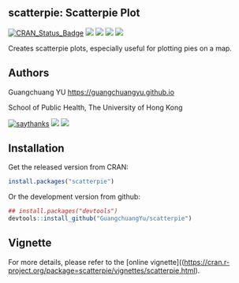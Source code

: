 <!-- README.md is generated from README.Rmd. Please edit that file -->
scatterpie: Scatterpie Plot
---------------------------

[![CRAN\_Status\_Badge](http://www.r-pkg.org/badges/version/scatterpie?color=green)](https://cran.r-project.org/package=scatterpie) [![](https://img.shields.io/badge/devel%20version-0.1.1-green.svg)](https://github.com/guangchuangyu/scatterpie) ![](http://cranlogs.r-pkg.org/badges/grand-total/scatterpie?color=green) ![](http://cranlogs.r-pkg.org/badges/scatterpie?color=green) ![](http://cranlogs.r-pkg.org/badges/last-week/scatterpie?color=green)

Creates scatterpie plots, especially useful for plotting pies on a map.

Authors
-------

Guangchuang YU <https://guangchuangyu.github.io>

School of Public Health, The University of Hong Kong

[![saythanks](https://img.shields.io/badge/say-thanks-ff69b4.svg)](https://saythanks.io/to/GuangchuangYu) [![](https://img.shields.io/badge/follow%20me%20on-微信-green.svg)](https://guangchuangyu.github.io/blog_images/biobabble.jpg) [![](https://img.shields.io/badge/打赏-支付宝/微信-green.svg)](https://guangchuangyu.github.io/blog_images/pay_qrcode.png)

Installation
------------

Get the released version from CRAN:

``` r
install.packages("scatterpie")
```

Or the development version from github:

``` r
## install.packages("devtools")
devtools::install_github("GuangchuangYu/scatterpie")
```

Vignette
--------

For more details, please refer to the \[online vignette\]((<https://cran.r-project.org/package=scatterpie/vignettes/scatterpie.html>).
